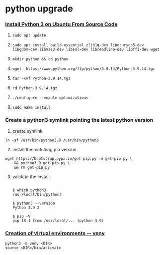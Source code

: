 # python upgrade



### [Install Python 3 on Ubuntu From Source Code](https://www.makeuseof.com/install-python-ubuntu/)

1. `sudo apt update`

2. `sudo apt install build-essential zlib1g-dev libncurses5-dev libgdbm-dev libnss3-dev libssl-dev libreadline-dev libffi-dev wget`
3. `mkdir python && cd python`
4. `wget  https://www.python.org/ftp/python/3.9.14/Python-3.9.14.tgz`
5. `tar -xvf Python-3.9.14.tgz`
6. `cd Python-3.9.14.tgz`
7. `./configure --enable-optimizations`
8. `sudo make install`

### Create a python3 symlink pointing the latest python version

1. create symlink

`ln -sf /usr/bin/python3.9 /usr/bin/python3`

2. install the matching pip version

```
wget https://bootstrap.pypa.io/get-pip.py -o get-pip.py \
    && python3.9 get-pip.py \
    && rm get-pip.py
```

3. validate the install

   ```
   
   $ which python3
   /usr/local/bin/python3
   
   $ python3 --version
   Python 3.9.2
   
   $ pip -V
   pip 18.1 from /usr/local/... (python 3.9)
   ```

### [Creation of virtual environments -- venv](https://docs.python.org/3/library/venv.html)

```
python3 -m venv <DIR>
source <DIR>/bin/activate
```

